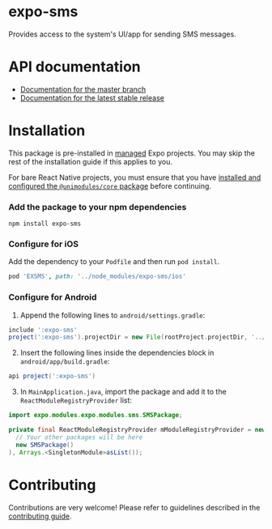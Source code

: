 # expo-sms

Provides access to the system's UI/app for sending SMS messages.

# API documentation

- [Documentation for the master branch](https://github.com/expo/expo/blob/master/docs/pages/versions/unversioned/sdk/sms.md)
- [Documentation for the latest stable release](https://docs.expo.io/versions/latest/sdk/sms/)

# Installation

This package is pre-installed in [managed](https://docs.expo.io/versions/latest/introduction/managed-vs-bare/) Expo projects. You may skip the rest of the installation guide if this applies to you.

For bare React Native projects, you must ensure that you have [installed and configured the `@unimodules/core` package](https://github.com/unimodules/core) before continuing.

### Add the package to your npm dependencies

```
npm install expo-sms
```

### Configure for iOS

Add the dependency to your `Podfile` and then run `pod install`.

```ruby
pod 'EXSMS', path: '../node_modules/expo-sms/ios'
```

### Configure for Android

1. Append the following lines to `android/settings.gradle`:

```gradle
include ':expo-sms'
project(':expo-sms').projectDir = new File(rootProject.projectDir, '../node_modules/expo-sms/android')
```

2. Insert the following lines inside the dependencies block in `android/app/build.gradle`:
```gradle
api project(':expo-sms')
```

3. In `MainApplication.java`, import the package and add it to the `ReactModuleRegistryProvider` list:
```java
import expo.modules.expo.modules.sms.SMSPackage;
```
```java
private final ReactModuleRegistryProvider mModuleRegistryProvider = new ReactModuleRegistryProvider(Arrays.<Package>asList(
  // Your other packages will be here
  new SMSPackage()
), Arrays.<SingletonModule>asList());
```

# Contributing

Contributions are very welcome! Please refer to guidelines described in the [contributing guide]( https://github.com/expo/expo#contributing).
